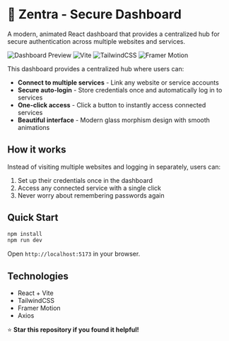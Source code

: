 # 🔐 Zentra - Secure Dashboard

A modern, animated React dashboard that provides a centralized hub for secure authentication across multiple websites and services.

![Dashboard Preview](https://img.shields.io/badge/React-19.1.1-blue)
![Vite](https://img.shields.io/badge/Vite-7.1.6-646CFF)
![TailwindCSS](https://img.shields.io/badge/TailwindCSS-4.1.13-38B2AC)
![Framer Motion](https://img.shields.io/badge/Framer%20Motion-12.23.16-FF0055)

This dashboard provides a centralized hub where users can:

- **Connect to multiple services** - Link any website or service accounts
- **Secure auto-login** - Store credentials once and automatically log in to services
- **One-click access** - Click a button to instantly access connected services
- **Beautiful interface** - Modern glass morphism design with smooth animations

## How it works

Instead of visiting multiple websites and logging in separately, users can:

1. Set up their credentials once in the dashboard
2. Access any connected service with a single click
3. Never worry about remembering passwords again

## Quick Start

```bash
npm install
npm run dev
```

Open `http://localhost:5173` in your browser.

## Technologies

- React + Vite
- TailwindCSS
- Framer Motion
- Axios

⭐ **Star this repository if you found it helpful!**
